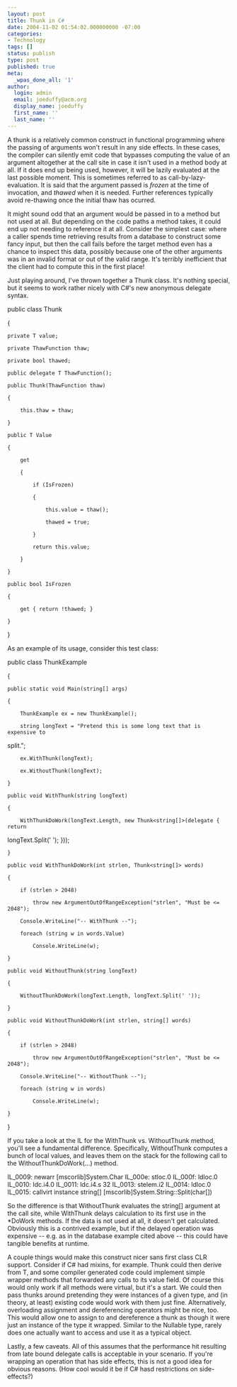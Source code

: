 ```yaml
---
layout: post
title: Thunk in C#
date: 2004-11-02 01:54:02.000000000 -07:00
categories:
- Technology
tags: []
status: publish
type: post
published: true
meta:
  _wpas_done_all: '1'
author:
  login: admin
  email: joeduffy@acm.org
  display_name: joeduffy
  first_name: ''
  last_name: ''
---
```

A thunk is a relatively common construct in functional programming where the
passing of arguments won't result in any side effects. In these cases, the
compiler can silently emit code that bypasses computing the value of an
argument altogether at the call site in case it isn't used in a method body at
all. If it does end up being used, however, it will be lazily evaluated at the
last possible moment. This is sometimes referred to as call-by-lazy-evaluation.
It is said that the argument passed is _frozen_ at the time of invocation, and
_thawed_ when it is needed. Further references typically avoid re-thawing once
the initial thaw has ocurred.

It might sound odd that an argument would be passed in to a method but not used
at all. But depending on the code paths a method takes, it could end up not
needing to reference it at all. Consider the simplest case: where a caller
spends time retrieving results from a database to construct some fancy input,
but then the call fails before the target method even has a chance to inspect
this data, possibly because one of the other arguments was in an invalid format
or out of the valid range. It's terribly inefficient that the client had to
compute this in the first place!

Just playing around, I've thrown together a Thunk<T> class. It's nothing
special, but it seems to work rather nicely with C#'s new anonymous delegate
syntax.

public class Thunk<T>

{

    private T value;

    private ThawFunction thaw;

    private bool thawed;

    public delegate T ThawFunction();

    public Thunk(ThawFunction thaw)

    {

        this.thaw = thaw;

    }

    public T Value

    {

        get

        {

            if (IsFrozen)

            {

                this.value = thaw();

                thawed = true;

            }

            return this.value;

        }

    }

    public bool IsFrozen

    {

        get { return !thawed; }

    }

}

As an example of its usage, consider this test class:

public class ThunkExample

{

    public static void Main(string[] args)

    {

        ThunkExample ex = new ThunkExample();

        string longText = "Pretend this is some long text that is expensive to
split.";

        ex.WithThunk(longText);

        ex.WithoutThunk(longText);

    }

    public void WithThunk(string longText)

    {

        WithThunkDoWork(longText.Length, new Thunk<string[]>(delegate { return
longText.Split(' '); }));

    }

    public void WithThunkDoWork(int strlen, Thunk<string[]> words)

    {

        if (strlen > 2048)

            throw new ArgumentOutOfRangeException("strlen", "Must be <= 2048");

        Console.WriteLine("-- WithThunk --");

        foreach (string w in words.Value)

            Console.WriteLine(w);

    }

    public void WithoutThunk(string longText)

    {

        WithoutThunkDoWork(longText.Length, longText.Split(' '));

    }

    public void WithoutThunkDoWork(int strlen, string[] words)

    {

        if (strlen > 2048)

            throw new ArgumentOutOfRangeException("strlen", "Must be <= 2048");

        Console.WriteLine("-- WithoutThunk --");

        foreach (string w in words)

            Console.WriteLine(w);

    }

}

If you take a look at the IL for the WithThunk vs. WithoutThunk method, you'll
see a fundamental difference. Specifically, WithoutThunk computes a bunch of
local values, and leaves them on the stack for the following call to the
WithoutThunkDoWork(...) method.

  IL\_0009:  newarr     [mscorlib]System.Char IL\_000e:  stloc.0 IL\_000f:
ldloc.0 IL\_0010:  ldc.i4.0 IL\_0011:  ldc.i4.s   32 IL\_0013:  stelem.i2
IL\_0014:  ldloc.0 IL\_0015:  callvirt   instance string[]
[mscorlib]System.String::Split(char[])

So the difference is that WithoutThunk evaluates the string[] argument at the
call site, while WithThunk delays calculation to its first use in the \*DoWork
methods. If the data is not used at all, it doesn't get calculated. Obviously
this is a contrived example, but if the delayed operation was expensive -- e.g.
as in the database example cited above -- this could have tangible benefits at
runtime.

A couple things would make this construct nicer sans first class CLR support.
Consider if C# had mixins, for example. Thunk<T> could then derive from T, and
some compiler generated code could implement simple wrapper methods that
forwarded any calls to its value field. Of course this would only work if all
methods were virtual, but it's a start. We could then pass thunks around
pretending they were instances of a given type, and (in theory, at least)
existing code would work with them just fine. Alternatively, overloading
assignment and dereferencing operators might be nice, too. This would allow one
to assign to and dereference a thunk as though it were just an instance of the
type it wrapped. Similar to the Nullable<T> type, rarely does one actually want
to access and use it as a typical object.

Lastly, a few caveats. All of this assumes that the performance hit resulting
from late bound delegate calls is acceptable in your scenario. If you're
wrapping an operation that has side effects, this is not a good idea for
obvious reasons. (How cool would it be if C# hasd restrictions on
side-effects?)

